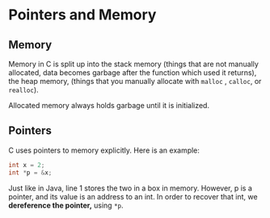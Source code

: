 # Pointers and Memory

## Memory

Memory in C is split up into the stack memory \(things that are not manually allocated, data becomes garbage after the function which used it returns\), the heap memory, \(things that you manually allocate with `malloc` , `calloc`, or `realloc`\). 

Allocated memory always holds garbage until it is initialized.                  

## Pointers

C uses pointers to memory explicitly. Here is an example:

```c
int x = 2;
int *p = &x;
```

Just like in Java, line 1 stores the two in a box in memory. However, p is a pointer, and its value is an address to an int. In order to recover that int, we **dereference the pointer,** using `*p`.

